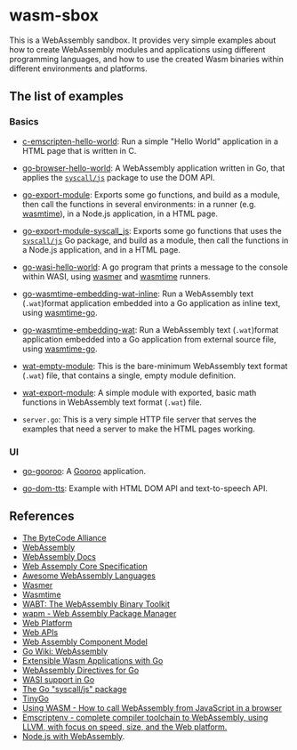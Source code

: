 # wasm-sbox

This is a WebAssembly sandbox.
It provides very simple examples about how to create WebAssembly modules and applications using different
programming languages, and how to use the created Wasm binaries within different environments and platforms.

## The list of examples

### Basics

- [c-emscripten-hello-world](c-emscripten-hello-world):
  Run a simple "Hello World" application in a HTML page that is written in C.

- [go-browser-hello-world](go-browser-hello-world):
  A WebAssembly application written in Go, that applies the [`syscall/js`](https://pkg.go.dev/syscall/js) package to use the DOM API.
    
- [go-export-module](go-export-module):
  Exports some go functions, and build as a module, then call the functions in several environments:
  in a runner (e.g. [wasmtime](https://wasmtime.dev/)), in a Node.js application, in a HTML page.
    
- [go-export-module-syscall_js](go-export-module-syscall_js):
  Exports some go functions that uses the [`syscall/js`](https://pkg.go.dev/syscall/js) Go package, and build as a module,
  then call the functions in a Node.js application, and in a HTML page.

- [go-wasi-hello-world](go-wasi-hello-world):
  A go program that prints a message to the console within WASI,
  using [wasmer](https://wasmer.io/) and [wasmtime](https://wasmtime.dev/) runners.

- [go-wasmtime-embedding-wat-inline](go-wasmtime-embedding-wat-inline):
  Run a WebAssembly text (`.wat`)format application embedded into a Go application as inline text,
  using [wasmtime-go](https://github.com/bytecodealliance/wasmtime-go).

- [go-wasmtime-embedding-wat](go-wasmtime-embedding-wat):
  Run a WebAssembly text (`.wat`)format application embedded into a Go application from external source file,
  using [wasmtime-go](https://github.com/bytecodealliance/wasmtime-go).

- [wat-empty-module](wat-empty-module):
  This is the bare-minimum WebAssembly text format (`.wat`) file, that contains a single, empty module definition.

- [wat-export-module](wat-export-module):
  A simple module with exported, basic math functions in WebAssembly text format (`.wat`) file.

- `server.go`:
  This is a very simple HTTP file server that serves the examples that need a server to make the HTML pages working.

### UI

- [go-gooroo](go-gooroo):
  A [Gooroo](https://github.com/Matbabs/Gooroo) application.

- [go-dom-tts](go-dom-tts):
  Example with HTML DOM API and text-to-speech API.


## References

- [The ByteCode Alliance](https://bytecodealliance.org/)
- [WebAssembly](https://webassembly.org/)
- [WebAssembly Docs](https://developer.mozilla.org/en-US/docs/WebAssembly)
- [Web Assemply Core Specification](https://webassembly.github.io/spec/core/)
- [Awesome WebAssembly Languages](https://github.com/appcypher/awesome-wasm-langs)
- [Wasmer](https://wasmer.io/)
- [Wasmtime](https://wasmtime.dev/)
- [WABT: The WebAssembly Binary Toolkit](https://github.com/WebAssembly/wabt)
- [wapm - Web Assembly Package Manager](https://github.com/wasmerio/wapm-cli)
- [Web Platform](https://webplatform.github.io/)
- [Web APIs](https://developer.mozilla.org/en-US/docs/Web/API)
- [Web Assembly Component Model](https://component-model.bytecodealliance.org/)
- [Go Wiki: WebAssembly](https://go.dev/wiki/WebAssembly)
- [Extensible Wasm Applications with Go](https://go.dev/blog/wasmexport)
- [WebAssembly Directives for Go](https://pkg.go.dev/cmd/compile#hdr-WebAssembly_Directives)
- [WASI support in Go](https://go.dev/blog/wasi)
- [The Go "syscall/js" package](https://pkg.go.dev/syscall/js)
- [TinyGo](https://tinygo.org/)
- [Using WASM - How to call WebAssembly from JavaScript in a browser](https://tinygo.org/docs/guides/webassembly/wasm/)
- [Emscriptenv - complete compiler toolchain to WebAssembly, using LLVM, with focus on speed, size, and the Web platform.](https://emscripten.org/)
- [Node.js with WebAssembly](https://nodejs.org/en/learn/getting-started/nodejs-with-webassembly).
